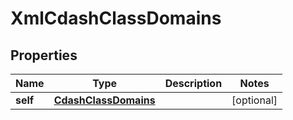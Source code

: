 
# XmlCdashClassDomains

## Properties
| Name | Type | Description | Notes |
| ------------ | ------------- | ------------- | ------------- |
| **self** | [**CdashClassDomains**](CdashClassDomains.md) |  |  [optional] |



